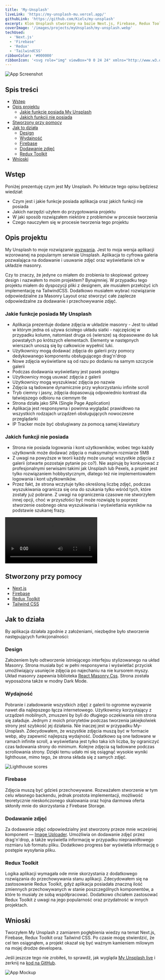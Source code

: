 ```yaml
---
title: 'My-Unsplash'
liveLink: 'https://my-unsplash-mu.vercel.app/'
githubLink: 'https://github.com/Kielx/my-unsplash'
excerpt: Klon Unsplash stworzony na bazie Next.js, Firebase, Redux Toolkit oraz Tailwind CSS.
coverImage: '/images/projects/myUnsplash/my-unsplash.webp'
techUsed:
  - 'Next.js'
  - 'Firebase'
  - 'Redux'
  - 'TailwindCSS'
ribbonColor: '#000000'
ribbonIcon: '<svg role="img" viewBox="0 0 24 24" xmlns="http://www.w3.org/2000/svg"><title>Next.js</title><path fill="white" d="M11.5725 0c-.1763 0-.3098.0013-.3584.0067-.0516.0053-.2159.021-.3636.0328-3.4088.3073-6.6017 2.1463-8.624 4.9728C1.1004 6.584.3802 8.3666.1082 10.255c-.0962.659-.108.8537-.108 1.7474s.012 1.0884.108 1.7476c.652 4.506 3.8591 8.2919 8.2087 9.6945.7789.2511 1.6.4223 2.5337.5255.3636.04 1.9354.04 2.299 0 1.6117-.1783 2.9772-.577 4.3237-1.2643.2065-.1056.2464-.1337.2183-.1573-.0188-.0139-.8987-1.1938-1.9543-2.62l-1.919-2.592-2.4047-3.5583c-1.3231-1.9564-2.4117-3.556-2.4211-3.556-.0094-.0026-.0187 1.5787-.0235 3.509-.0067 3.3802-.0093 3.5162-.0516 3.596-.061.115-.108.1618-.2064.2134-.075.0374-.1408.0445-.495.0445h-.406l-.1078-.068a.4383.4383 0 01-.1572-.1712l-.0493-.1056.0053-4.703.0067-4.7054.0726-.0915c.0376-.0493.1174-.1125.1736-.143.0962-.047.1338-.0517.5396-.0517.4787 0 .5584.0187.6827.1547.0353.0377 1.3373 1.9987 2.895 4.3608a10760.433 10760.433 0 004.7344 7.1706l1.9002 2.8782.096-.0633c.8518-.5536 1.7525-1.3418 2.4657-2.1627 1.5179-1.7429 2.4963-3.868 2.8247-6.134.0961-.6591.1078-.854.1078-1.7475 0-.8937-.012-1.0884-.1078-1.7476-.6522-4.506-3.8592-8.2919-8.2087-9.6945-.7672-.2487-1.5836-.42-2.4985-.5232-.169-.0176-1.0835-.0366-1.6123-.037zm4.0685 7.217c.3473 0 .4082.0053.4857.047.1127.0562.204.1642.237.2767.0186.061.0234 1.3653.0186 4.3044l-.0067 4.2175-.7436-1.14-.7461-1.14v-3.066c0-1.982.0093-3.0963.0234-3.1502.0375-.1313.1196-.2346.2323-.2955.0961-.0494.1313-.054.4997-.054z"/></svg>'
---
```


![App Screenshot](/images/projects/myUnsplash/my-unsplash.webp#postMiniImage 'Screenshot of app')

## Spis treści

- [Wstęp](#wstęp)
- [Opis projektu](#opis-projektu)
  - [Jakie funkcje posiada My Unsplash](#jakie-funkcje-posiada-my-unsplash)
  - [Jakich funkcji nie posiada](#jakich-funkcji-nie-posiada)
- [Stworzony przy pomocy](#stworzony-przy-pomocy)
- [Jak to działa](#jak-to-działa)
  - [Design](#design)
  - [Wydajność](#wydajność)
  - [Firebase](#firebase)
  - [Dodawanie zdjęć](#dodawanie-zdjęć)
  - [Redux Toolkit](#redux-toolkit)
- [Wnioski](#wnioski)

## Wstęp

Poniżej prezentuję czym jest My Unsplash. Po lekturze tego opisu będziesz wiedział:

- Czym jest i jakie funkcje posiada aplikacja oraz jakich funkcji nie posiada
- Jakich narzędzi użyłem do przygotowania projektu
- W jaki sposób rozwiązałem niektóre z problemów w procesie tworzenia
- Czego nauczyłem się w procesie tworzenia tego projektu

## Opis projektu

My Unsplash to moje rozwiązanie [wyzwania](https://devchallenges.io/challenges/rYyhwJAxMfES5jNQ9YsP). Jest to moja wersja aplikacji wzorowanej na popularnym serwisie Unsplash. Aplikacja to cyfrowa galeria pozwalająca na dodawanie i usuwanie zdjęć oraz wyświetlanie ich w układzie masonry.

Czy to znaczy, że jedyne co miałem do zrobienia to skopiować gotowy design i nazwałem to moim projektem? Bynajmniej. W przypadku tego projektu miałem do dyspozycji pliki z designem, ale musiałem przełożyć ich implementację na TailwindCSS. Dodatkowo musiałem wybrać rozwiązanie odpowiedzialne za Masonry Layout oraz stworzyć całe zaplecze odpowiedzalne za dodawanie i przechowywanie zdjęć.

### Jakie funkcje posiada My Unsplash

- Aplikacja prezentuje dodane zdjęcia w układzie masonry - Jest to układ w którym jedna oś używa ścisłego układu siatki - najczęściej w przypadku kolumn, natomiast druga oś (wiersze) są dopasowane do luk powstałych po krótszych elementach. Elementy w następnych wierszach unoszą się by całkowicie wypełnić luki.
- Użytkownicy mogą dodawać zdjęcia do galerii przy pomocy dedykowanego komponentu obsługującego drag'n'drop
- Nowe zdjęcia wyświetlane są od razu po dodaniu na samym szczycie galerii
- Podczas dodawania wyświetlany jest pasek postępu
- Użytkownicy mogą usuwać zdjęcia z galerii
- Użytkownicy mogą wyszukiwać zdjęcia po nazwie
- Zdjęcia są ładowane dynamicznie przy wykorzystaniu infinite scroll
- Tryb ciemny i jasny, zdjęcia dopasowują odpowiednio kontrast dla łatwiejszego odbioru na ciemnym tle
- Strona działa jako SPA (Single Page Application)
- Aplikacja jest responsywna i powinna wyglądać prawidłowo na wszystkich rodzajach urządzeń obsługujących nowoczesne przeglądarki
- IP Tracker może być obsługiwany za pomocą samej klawiatury

### Jakich funkcji nie posiada

- Strona nie posiada logowania i kont użytkowników, wobec tego każdy użytkownik może dodawać zdjęcia o maksymalnym rozmiarze 5MB
- Z uwagi na powyższe w teorii każdy może usunąć wszystkie zdjęcia z galerii (otwarte pozostaje pytanie po co?). Nie aspiruję by konkurować z profesjonalnymi serwisami takimi jak Unsplash lub Pexels, a projekt jest tylko rozwiązaniem hobbystycznym, dlatego też nie implementowałem logowania i kont użytkowników.
- Przez fakt, że strona wczytuje tylko określoną liczbę zdjęć, podczas wyszukiwania ogranicza się ona do szukania tylko wśród tych, które zostały już pobrane. Z uwagi na ograniczenia czasowe nie stworzyłem innej opcji, choć w przyszłości być może rozwiążę to poprzez stworzenie osobnego okna wyszukiwania i wyświetlania wyników na podstawie szukanej frazy.

![Film przedstawiający działanie aplikacji](/images/projects/myUnsplash/myUnsplash.mp4#postVideo)

## Stworzony przy pomocy

- [Next.js](https://nextjs.org/)
- [Firebase](https://firebase.google.com/)
- [Redux Toolkit](https://redux-toolkit.js.org/)
- [Tailwind CSS](https://tailwindcss.com/)

## Jak to działa

By aplikacja działała zgodnie z założeniami, niezbędne było stworzenie następujących funkcjonalności:

### Design

Założeniem było odtworzenie istniejącego interfejsu stylizowanego na układ Masonry. Strona musiała być w pełni responsywna i wyświetlać przycisk umożliwiający usunięcie zdjęcia po najechaniu na nie kursorem myszy. Układ masonry zapewnia biblioteka [React Masonry Css](https://www.npmjs.com/package/react-masonry-css). Strona została wyposażona także w modny Dark Mode.

### Wydajność

Pobranie i załadowanie wszystkich zdjęć z galerii to ogromne wyzwanie nawet dla najlepszego łącza internetowego. Użytkownicy korzystający z urządzeń mobilnych, zmuszeni by byli do długiego oczekiwania nim strona się załaduje. Jednym z moich priorytetów podczas tworzenia jakiejkolwiek strony jest szybkość jej działania. Nie inaczej jest w przypadku My-Unsplash. Zdecydowałem, że wszystkie zdjęcia muszą być w formacie webp, aby zapewnić najlepszą wydajność. Dodatkowo są one ładowane w ramach infinite scroll, a wyświetlana jest tylko taka ich liczba, by ograniczyć czas ładowania strony do minimum. Kolejne zdjęcia są ładowane podczas scrollowania strony. Dzięki temu udało mi się osiągnąć wysokie wyniki lighthouse, mimo tego, że strona składa się z samych zdjęć.

![Lighthouse scores](/images/projects/myUnsplash/my-unsplash-scores.webp#postMiniImage)

### Firebase

Zdjęcia muszą być gdzieś przechowywane. Rozważałem stworzenie w tym celu własnego backendu, jednak prostota implementacji, możliwość teoretycznie nieskończonego skalowania oraz hojna darmowa oferta skłoniły mnie do skorzystania z Firebase Storage.

### Dodawanie zdjęć

Za dodawanie zdjęć odpowiedzialny jest stworzony przeze mnie wcześniej komponent — [Image Uploader](https://github.com/Kielx/image-uploader). Umożliwia on dodawanie zdjęć przez drag'n'drop, a także wyświetla informację w przypadku nieprawidłowego rozmiaru lub formatu pliku. Dodatkowo progress bar wyświetla informację o postępie wysyłania pliku.

### Redux Toolkit

Logika aplikacji wymagała ode mnie skorzystania z dodatkowego rozwiązania do przechowywania stanu aplikacji. Zdecydowałem się na zastosowanie Redux Toolkit, gdyż aplikacja posiadała znaczną ilość zmiennych przechowywanych w stanie poszczególnych komponentów, a które to musiały ze sobą współpracować. Dodatkowo chciałem zastosować Redux Toolkit z uwagi na jego popularność oraz przydatność w innych projektach.

## Wnioski

Tworzyłem My Unsplash z zamiarem pogłębienia wiedzy na temat Next.js, Firebase, Redux Toolkit oraz Tailwind CSS. Po czasie mogę stwierdzić, że cel ten osiągnąłem, a projekt okazał się być ważnym kamieniem milowym na mojej drodze developera.

Jeśli jeszcze tego nie zrobiłeś, to sprawdź, jak wygląda [My Unsplash live](https://my-unsplash-mu.vercel.app/) i zerknij na [kod na GitHub](https://github.com/Kielx/my-unsplash).

![App Mockup](/images/projects/myUnsplash/my-unsplash2.webp#postMiniImage 'App Mockup')
